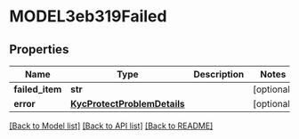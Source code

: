 # MODEL3eb319Failed

## Properties
Name | Type | Description | Notes
------------ | ------------- | ------------- | -------------
**failed_item** | **str** |  | [optional] 
**error** | [**KycProtectProblemDetails**](KycProtectProblemDetails.md) |  | [optional] 

[[Back to Model list]](../README.md#documentation-for-models) [[Back to API list]](../README.md#documentation-for-api-endpoints) [[Back to README]](../README.md)

